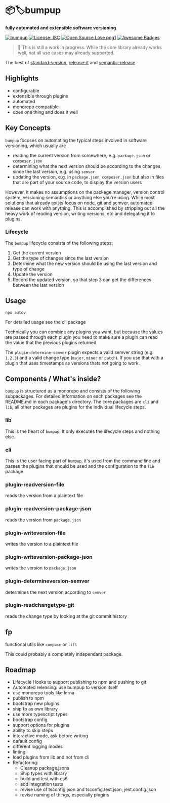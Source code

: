 # 📦🏷bumpup
**fully automated and extensible software versioning**

[![bumpup](https://img.shields.io/badge/%F0%9F%93%A6%F0%9F%8F%B7%EF%B8%8F-bumpup-informational)](https:/github.com/danielr1996/bumpup)
[![License: ISC](https://img.shields.io/badge/License-ISC-blue.svg)](https://opensource.org/licenses/ISC)
[![Open Source Love png1](https://badges.frapsoft.com/os/v1/open-source.png?v=103)](https://github.com/ellerbrock/open-source-badges/)
[![Awesome Badges](https://img.shields.io/badge/badges-awesome-green.svg)](https://github.com/Naereen/badges)
> 🚧 This is still a work in progress. While the core library already works well, not all use cases may already
> supported.

The best of
[standard-version](https://github.com/conventional-changelog/standard-version#readme),
[release-it](https://github.com/release-it/release-it#readme) and
[semantic-release](https://github.com/semantic-release/semantic-release).

## Highlights
- configurable
- extensible through plugins
- automated
- monorepo compatible
- does one thing and does it well

## Key Concepts
`bumpup` focuses on automating the typical steps involved in software versioning, which usually are
- reading the current version from somewhere, e.g. `package.json` or `composer.json`
- determining what the next version should be according to the changes since the last version, e.g. using `semver`
- updating the version, e.g. in `package.json`, `composer.json` but also in files that are part of your source code, to
display the version users

However, it makes no assumptions on the package manager, version control system, versioning semantics or anything else
you're using. While most solutions that already exists focus on node, git and semver,  automated release can work with 
anything. This is accomplished by stripping out all the heavy work of reading version, writing versions, etc and delegating
it to plugins. 

### Lifecycle
The `bumpup` lifecycle consists of the following steps:
1. Get the current version
2. Get the type of changes since the last version
3. Determine what the new version should be using the last version and type of change
4. Update the version
5. Record the updated version, so that step 3 can get the differences between the last version

## Usage
```
npx autov
```
For detailed usage see the cli package

Technically you can combine any plugins you want, but because the values are passed through each plugin you need to
make sure a plugin can read the value that the previous plugins returned. 

The `plugin-determine-semver` plugin expects a valid semver string (e.g. `1.2.3`) and a valid change type (`major`, `minor` or `patch`).
If you use that with a plugin that uses timestamps as versions thats not going to work.



## Components / What's inside?
`bumpup` is structured as a monorepo and consists of the following subpackages. For detailed information on
each packages see the README.md in each package's directory.
The core packages are `cli` and `lib`, all other packages are plugins for the individual lifecycle steps.

### lib
This is the heart of `bumpup`. It only executes the lifecycle steps and nothing else.

### cli
This is the user facing part of `bumpup`, it's used from the command line and passes the plugins that should
be used and the configuration to the `lib` package.

### plugin-readversion-file
reads the version from a plaintext file

### plugin-readversion-package-json
reads the version from `package.json`

### plugin-writeversion-file
writes the version to a plaintext file

### plugin-writeversion-package-json
writes the version to `package.json`

### plugin-determineversion-semver
determines the next version according to `semver`

### plugin-readchangetype-git
reads the change type by looking at the git commit history 

## fp
functional utils like `compose` or `lift`

This could probably a completely independant package.

## Roadmap
- Lifecycle Hooks to support publishing to npm and pushing to git
- Automated releasing: use bumpup to version itself
- use monorepo tools like lerna
- publish to npm
- bootstrap new plugins
- ship fp as own library
- use more typescript types
- bootstrap config
- support options for plugins
- ability to skip steps
- interactive mode, ask before writing
- default config
- different logging modes
- linting
- load plugins from lib and not from cli
- Refactoring:
    - Cleanup package.jsons
    - Ship types with library
    - build and test with es6
    - add integration tests
    - revise use of tsconfig.json and tsconfig.test.json, jest.config.json
    - revise naming of things, especially plugins

